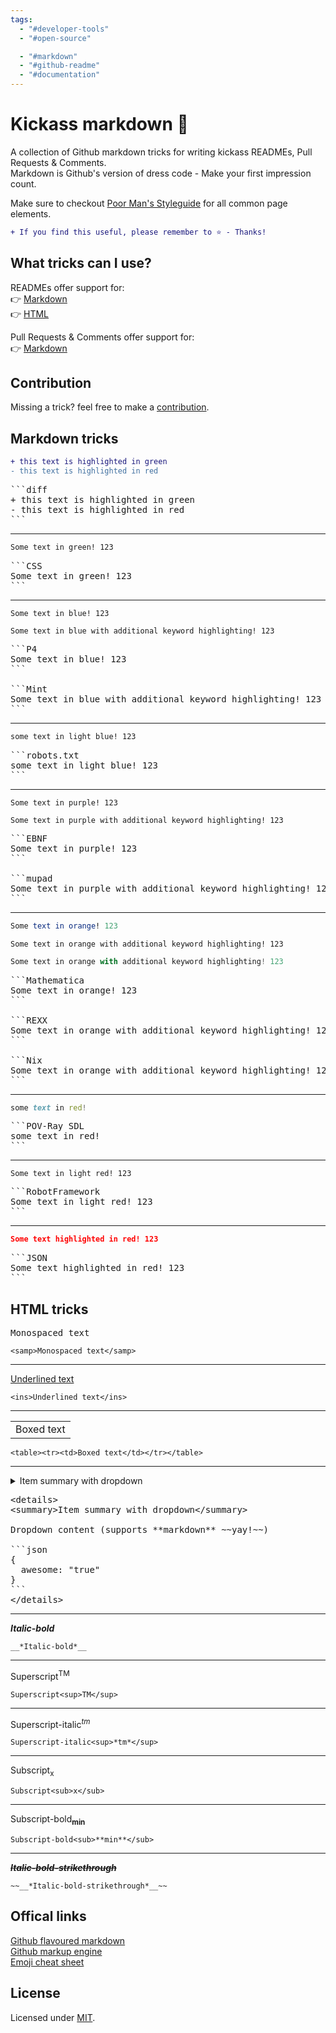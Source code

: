 ```yaml
---
tags:
  - "#developer-tools"
  - "#open-source"

  - "#markdown"
  - "#github-readme"
  - "#documentation"
---
```

# Kickass markdown 🤩
A collection of Github markdown tricks for writing kickass READMEs, Pull Requests & Comments.  
Markdown is Github's version of dress code - Make your first impression count.

Make sure to checkout [Poor Man's Styleguide](https://github.com/bryanbraun/poor-mans-styleguide#readme) for all common page elements.

```diff
+ If you find this useful, please remember to ⭐ - Thanks!
```

## What tricks can I use?
READMEs offer support for:  
👉 [Markdown](#markdown-tricks)  
👉 [HTML](#html-tricks)

Pull Requests & Comments offer support for:  
👉 [Markdown](#markdown-tricks)

## Contribution
Missing a trick? feel free to make a [contribution](https://github.com/Olwiba/Kickass-markdown/edit/main/README.md).

## Markdown tricks

```diff
+ this text is highlighted in green
- this text is highlighted in red
```

<pre>
```diff
+ this text is highlighted in green
- this text is highlighted in red
```
</pre>

---

```CSS
Some text in green! 123
```

<pre>
```CSS
Some text in green! 123
```
</pre>

---

```P4
Some text in blue! 123
```

```Mint
Some text in blue with additional keyword highlighting! 123
```

<pre>
```P4
Some text in blue! 123
```

```Mint
Some text in blue with additional keyword highlighting! 123
```
</pre>

---

```robots.txt
some text in light blue! 123
```

<pre>
```robots.txt
some text in light blue! 123
```
</pre>

---

```EBNF
Some text in purple! 123
```

```mupad
Some text in purple with additional keyword highlighting! 123
```

<pre>
```EBNF
Some text in purple! 123
```

```mupad
Some text in purple with additional keyword highlighting! 123
```
</pre>

---

```Mathematica
Some text in orange! 123
```

```REXX
Some text in orange with additional keyword highlighting! 123
```

```Nix
Some text in orange with additional keyword highlighting! 123
```

<pre>
```Mathematica
Some text in orange! 123
```

```REXX
Some text in orange with additional keyword highlighting! 123
```

```Nix
Some text in orange with additional keyword highlighting! 123
```
</pre>

---

```POV-Ray SDL
some text in red!
```

<pre>
```POV-Ray SDL
some text in red!
```
</pre>

---

```RobotFramework
Some text in light red! 123
```

<pre>
```RobotFramework
Some text in light red! 123
```
</pre>

---

```JSON
Some text highlighted in red! 123
```

<pre>
```JSON
Some text highlighted in red! 123
```
</pre>

## HTML tricks

<samp>Monospaced text</samp>

```
<samp>Monospaced text</samp>
```

---

<ins>Underlined text</ins>

```
<ins>Underlined text</ins>
```

---

<table><tr><td>Boxed text</td></tr></table>

```
<table><tr><td>Boxed text</td></tr></table>
```

---

<details>
<summary>Item summary with dropdown</summary>

Dropdown content (supports **markdown** ~~yay!~~)

```json
{
  awesome: "true"
}
```
</details>

<pre>
&lt;details>
&lt;summary>Item summary with dropdown&lt;/summary>

Dropdown content (supports **markdown** ~~yay!~~)

```json
{
  awesome: "true"
}
```
&lt;/details>
</pre>

---

__*Italic-bold*__

```
__*Italic-bold*__
```

---

Superscript<sup>TM</sup>

```
Superscript<sup>TM</sup>
```

---

Superscript-italic<sup>*tm*</sup>

```
Superscript-italic<sup>*tm*</sup>
```

---

Subscript<sub>x</sub>

```
Subscript<sub>x</sub>
```

---

Subscript-bold<sub>**min**</sub>

```
Subscript-bold<sub>**min**</sub>
```

---

~~__*Italic-bold-strikethrough*__~~

```
~~__*Italic-bold-strikethrough*__~~
```

## Offical links
[Github flavoured markdown](https://docs.github.com/en/get-started/writing-on-github)  
[Github markup engine](https://github.com/github/markup)  
[Emoji cheat sheet](https://www.webfx.com/tools/emoji-cheat-sheet/) 

## License
Licensed under [MIT](https://github.com/Olwiba/Kickass-markdown/blob/main/LICENSE).
